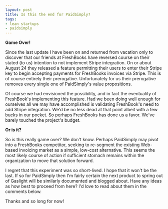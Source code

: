 ```yaml
---
layout: post
title: Is this the end for PaidSimply?
tags:
- lean startups
- paidsimply
---
```

**Game Over!**

Since the last update I have been on and returned from vacation only to
discover that our friends at FreshBooks have reversed course on their stated
(to us) intention to not implement Stripe integration. On or about August 24
they released a feature permitting their users to enter their Stripe key to
begin accepting payments for FreshBooks invoices via Stripe. This is of course
entirely their prerogative. Unfortunately for us their prerogative removes
every single one of PaidSimply's value propositions.

Of course we had envisioned the possibility, and in fact the eventuality of
FreshBook's implementing this feature. Had we been doing well enough for
ourselves all we may have accomplished is validating FreshBook's need to add
Stripe integration. We'd be no less dead at that point albeit with a few bucks
in our pocket. So perhaps FreshBooks has done us a favor. We've barely touched
the project's budget.

**Or is it?**

So is this really game over? We don't know. Perhaps PaidSimply may pivot into
a FreshBooks competitor, seeking to re-segment the existing Web-based
invoicing market as a simple, low-cost alternative. This seems the most likely
course of action if sufficient stomach remains within the organization to move
that solution forward.

I regret that this experiment was so short-lived. I hope that it won't be the
last. If so for PaidSimply then I'm fairly certain the next product to spring
out of Gaslight will be similarly documented and blogged about. Have any ideas
as how best to proceed from here? I'd love to read about them in the comments
below.

Thanks and so long for now!
